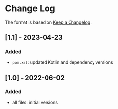 # Change Log

The format is based on [Keep a Changelog](http://keepachangelog.com/).

## [1.1] - 2023-04-23
### Added
- `pom.xml`: updated Kotlin and dependency versions

## [1.0] - 2022-06-02
### Added
- all files: initial versions
